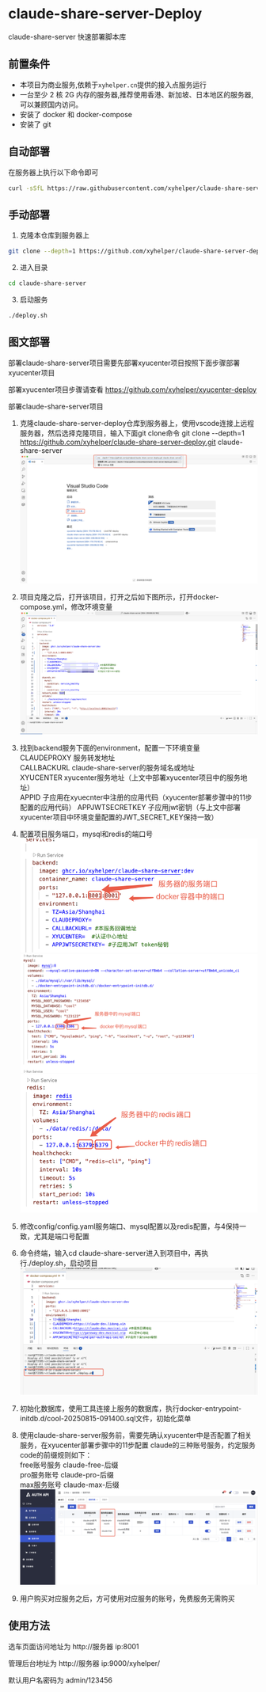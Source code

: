 # claude-share-server-Deploy

claude-share-server 快速部署脚本库




## 前置条件
- 本项目为商业服务,依赖于`xyhelper.cn`提供的接入点服务运行
- 一台至少 2 核 2G 内存的服务器,推荐使用香港、新加坡、日本地区的服务器,可以兼顾国内访问。
- 安装了 docker 和 docker-compose
- 安装了 git



## 自动部署

在服务器上执行以下命令即可

```bash
curl -sSfL https://raw.githubusercontent.com/xyhelper/claude-share-server-deploy/master/quick-install.sh | bash

```

## 手动部署

1. 克隆本仓库到服务器上

```bash
git clone --depth=1 https://github.com/xyhelper/claude-share-server-deploy.git claude-share-server
```

2. 进入目录

```bash
cd claude-share-server
```

3. 启动服务

```bash
./deploy.sh
```

## 图文部署

部署claude-share-server项目需要先部署xyucenter项目按照下面步骤部署xyucenter项目

部署xyucenter项目步骤请查看 https://github.com/xyhelper/xyucenter-deploy

部署claude-share-server项目

1. 克隆claude-share-server-deploy仓库到服务器上，使用vscode连接上远程服务器，然后选择克隆项目，输入下面git clone命令
   git clone --depth=1 https://github.com/xyhelper/claude-share-server-deploy.git claude-share-server
   ![alt text](images/image2-1.png)

2. 项目克隆之后，打开该项目，打开之后如下图所示，打开docker-compose.yml，修改环境变量
   ![alt text](images/image2-2.png)

3. 找到backend服务下面的environment，配置一下环境变量  
   CLAUDEPROXY         服务转发地址  
   CALLBACKURL         claude-share-server的服务域名或地址  
   XYUCENTER           xyucenter服务地址（上文中部署xyucenter项目中的服务地址）  
   APPID               子应用在xyuecnter中注册的应用代码（xyucenter部署步骤中的11步配置的应用代码）
   APPJWTSECRETKEY     子应用jwt密钥（与上文中部署xyucenter项目中环境变量配置的JWT_SECRET_KEY保持一致）

4. 配置项目服务端口，mysql和redis的端口号
   ![alt text](images/image2-3.png)
   ![alt text](images/image2-4.png)
   ![alt text](images/image2-5.png)

5. 修改config/config.yaml服务端口、mysql配置以及redis配置，与4保持一致，尤其是端口号配置

6. 命令终端，输入cd claude-share-server进入到项目中，再执行./deploy.sh，启动项目
   ![alt text](images/image2-6.png)

7. 初始化数据库，使用工具连接上服务的数据库，执行docker-entrypoint-initdb.d/cool-20250815-091400.sql文件，初始化菜单

8. 使用claude-share-server服务前，需要先确认xyucenter中是否配置了相关服务，在xyucenter部署步骤中的11步配置
   claude的三种账号服务，约定服务code的前缀规则如下：  
   free账号服务  claude-free-后缀  
   pro服务账号   claude-pro-后缀  
   max服务账号   claude-max-后缀
   ![alt text](images/image2-7.png)

9. 用户购买对应服务之后，方可使用对应服务的账号，免费服务无需购买

## 使用方法

选车页面访问地址为 http://服务器 ip:8001

管理后台地址为 http://服务器 ip:9000/xyhelper/

默认用户名密码为 admin/123456


